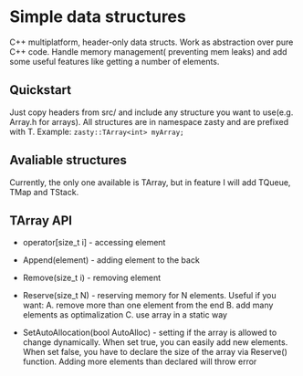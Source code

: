 
# Simple data structures
C++ multiplatform, header-only data structs. Work as abstraction over pure C++ code. Handle memory management( preventing mem leaks) and add some useful features like getting a number of elements.

## Quickstart
Just copy headers from src/ and include any structure you want to use(e.g. Array.h for arrays). All structures are in namespace zasty and are prefixed with T. Example:
```zasty::TArray<int> myArray;```

## Avaliable structures
Currently, the only one available is TArray, but in feature I will add TQueue, TMap and TStack.

## TArray API
 - operator\[size_t i\] - accessing element

 - Append(element) - adding element to the back

 - Remove(size_t i) - removing element

 - Reserve(size_t N) - reserving memory for N elements. Useful if you want: A. remove more than one element from the end B. add many elements as optimalization C. use array in a static way

 - SetAutoAllocation(bool AutoAlloc) - setting if the array is allowed to change dynamically. When set true, you can easily add new elements. When set false, you have to declare the size of the array via Reserve() function. Adding more elements than declared will throw error